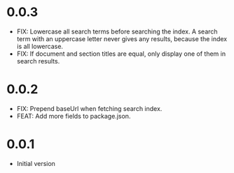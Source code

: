 # 0.0.3

- FIX: Lowercase all search terms before searching the index. A search term with an uppercase letter never gives any results, because the index is all lowercase.
- FIX: If document and section titles are equal, only display one of them in search results.

# 0.0.2

- FIX: Prepend baseUrl when fetching search index.
- FEAT: Add more fields to package.json.

# 0.0.1

- Initial version
